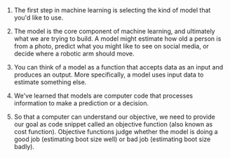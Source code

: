 1. The first step in machine learning is
selecting the kind of model that you'd like to use.

3. The model is the core component of machine learning,
and ultimately what we are trying to build. A model
might estimate how old a person is from a photo, predict
what you might like to see on social media, or decide
where a robotic arm should move.

3. You can think of a model as a function that accepts
data as an input and produces an output. More specifically,
a model uses input data to estimate something else.

4. We've learned that models are computer code that
processes information to make a prediction or a decision.

5. So that a computer can understand our objective,
we need to provide our goal as code snippet called
an objective function (also known as cost function).
Objective functions judge whether the model is doing a
good job (estimating boot size well) or bad job
(estimating boot size badly).
